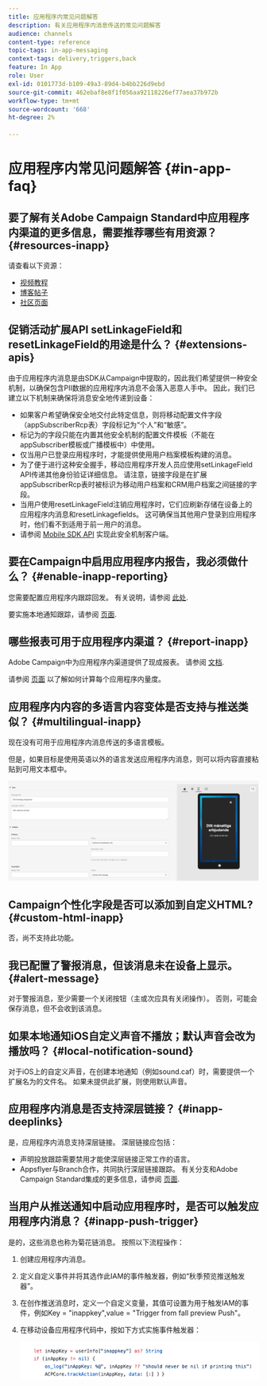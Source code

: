 ```yaml
---
title: 应用程序内常见问题解答
description: 有关应用程序内消息传送的常见问题解答
audience: channels
content-type: reference
topic-tags: in-app-messaging
context-tags: delivery,triggers,back
feature: In App
role: User
exl-id: 0101773d-b109-49a3-89d4-b4bb226d9ebd
source-git-commit: 462ebaf8e8f1f056aa92118226ef77aea37b972b
workflow-type: tm+mt
source-wordcount: '668'
ht-degree: 2%

---
```


# 应用程序内常见问题解答 {#in-app-faq}

## 要了解有关Adobe Campaign Standard中应用程序内渠道的更多信息，需要推荐哪些有用资源？ {#resources-inapp}

请查看以下资源：

* [视频教程](https://experienceleague.adobe.com/docs/campaign-standard-learn/tutorials/communication-channels/mobile/in-app/in-app-message-overview.html)
* [博客帖子](https://theblog.adobe.com/get-more-out-of-the-new-in-app-message-channel-from-adobe-campaign/)
* [社区页面](https://experienceleaguecommunities.adobe.com/t5/adobe-campaign-standard/ct-p/adobe-campaign-standard-community)

## 促销活动扩展API setLinkageField和resetLinkageField的用途是什么？ {#extensions-apis}

由于应用程序内消息是由SDK从Campaign中提取的，因此我们希望提供一种安全机制，以确保包含PII数据的应用程序内消息不会落入恶意人手中。 因此，我们已建立以下机制来确保将消息安全地传递到设备：

* 如果客户希望确保安全地交付此特定信息，则将移动配置文件字段（appSubscriberRcp表）字段标记为“个人”和“敏感”。
* 标记为的字段只能在内置其他安全机制的配置文件模板（不能在appSubscriber模板或广播模板中）中使用。
* 仅当用户已登录应用程序时，才能提供使用用户档案模板构建的消息。
* 为了便于进行这种安全握手，移动应用程序开发人员应使用setLinkageField API传递其他身份验证详细信息。 请注意，链接字段是在扩展appSubscriberRcp表时被标识为移动用户档案和CRM用户档案之间链接的字段。
* 当用户使用resetLinkageField注销应用程序时，它们应刷新存储在设备上的应用程序内消息和resetLinkagefields。 这可确保当其他用户登录到应用程序时，他们看不到适用于前一用户的消息。
* 请参阅 [Mobile SDK API](Https://aep-sdks.gitbook.io/docs/using-mobile-extensions/adobe-campaign-standard/adobe-campaign-standard-api-reference) 实现此安全机制客户端。

## 要在Campaign中启用应用程序内报告，我必须做什么？ {#enable-inapp-reporting}

您需要配置应用程序内跟踪回发。 有关说明，请参阅 [此处](../../administration/using/configuring-rules-launch.md#inapp-tracking-postback).

要实施本地通知跟踪，请参阅 [页面](../../administration/using/local-tracking.md).

## 哪些报表可用于应用程序内渠道？ {#report-inapp}

Adobe Campaign中为应用程序内渠道提供了现成报表。 请参阅 [文档](../../reporting/using/in-app-report.md).

请参阅 [页面](../../reporting/using/indicator-calculation.md#in-app-delivery) 以了解如何计算每个应用程序内量度。

## 应用程序内内容的多语言内容变体是否支持与推送类似？ {#multilingual-inapp}

现在没有可用于应用程序内消息传送的多语言模板。

但是，如果目标是使用英语以外的语言发送应用程序内消息，则可以将内容直接粘贴到可用文本框中。

![](assets/faq_inapp.png)

## Campaign个性化字段是否可以添加到自定义HTML? {#custom-html-inapp}

否，尚不支持此功能。

## 我已配置了警报消息，但该消息未在设备上显示。 {#alert-message}

对于警报消息，至少需要一个关闭按钮（主或次应具有关闭操作）。 否则，可能会保存消息，但不会收到该消息。

## 如果本地通知iOS自定义声音不播放；默认声音会改为播放吗？ {#local-notification-sound}

对于iOS上的自定义声音，在创建本地通知（例如sound.caf）时，需要提供一个扩展名为的文件名。 如果未提供此扩展，则使用默认声音。

## 应用程序内消息是否支持深层链接？ {#inapp-deeplinks}

是，应用程序内消息支持深层链接。 深层链接应包括：

* 声明投放跟踪需要禁用才能使深层链接正常工作的语言。
* Appsflyer与Branch合作，共同执行深层链接跟踪。 有关分支和Adobe Campaign Standard集成的更多信息，请参阅 [页面](https://help.branch.io/using-branch/docs/adobe-campaign-standard-1).

## 当用户从推送通知中启动应用程序时，是否可以触发应用程序内消息？ {#inapp-push-trigger}

是的，这些消息也称为菊花链消息。 按照以下流程操作：

1. 创建应用程序内消息。

1. 定义自定义事件并将其选作此IAM的事件触发器，例如“秋季预览推送触发器”。

1. 在创作推送消息时，定义一个自定义变量，其值可设置为用于触发IAM的事件，例如Key = &quot;inappkey&quot;,value = &quot;Trigger from fall preview Push&quot;。

1. 在移动设备应用程序代码中，按如下方式实施事件触发器：

   ![](assets/faq_inapp_2.png)
